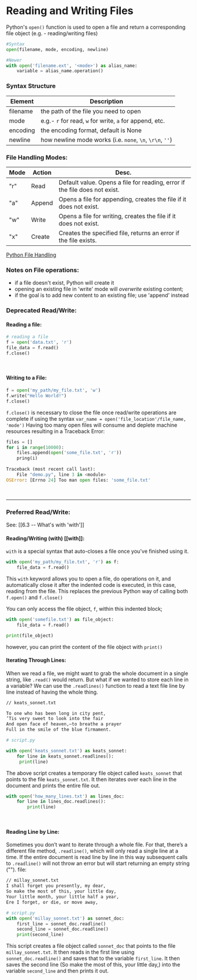 # Reading and Writing Files

Python's `open()` function is used to open a file and return a corresponding file object (e.g. - reading/writing files)

```python
#Syntax 
open(filename, mode, encoding, newline)

#Newer
with open('filename.ext', '<mode>') as alias_name:
	variable = alias_name.operation()
```

### Syntax Structure

| Element  | Description                                              |
| -------- | -------------------------------------------------------- |
| filename | the path of the file you need to open                    |
| mode     | e.g.- `r` for read, `w` for write, `a` for append, etc.  |
| encoding | the encoding format, default is None                     |
| newline  | how newline mode works (i.e. `none`, `\n`, `\r\n`, `''`) |


### File Handling Modes:
| Mode | Action | Desc.                                                                      |
| ---- | ------ | -------------------------------------------------------------------------- |
| "r"  | Read   | Default value. Opens a file for reading, error if the file does not exist. |
| "a"  | Append | Opens a file for appending, creates the file if it does not exist.         |
| "w"  | Write  | Opens a file for writing, creates the file if it does not exist.           |
| "x"  | Create | Creates the specified file, returns an error if the file exists.                                                                           |

[Python File Handling](https://www.w3schools.com/python/python_file_handling.asp)

### Notes on File operations:
- if a file doesn't exist, Python will create it
- opening an existing file in 'write' mode will *overwrite* existing content;
- if the goal is to add new content to an existing file; use 'append' instead


### Deprecated Read/Write:
#### Reading a file:
```python
# reading a file
f = open('data.txt', 'r')
file_data = f.read()
f.close()
```
<br>

#### Writing to a File:
```python
f = open('my_path/my_file.txt', 'w')
f.write("Hello World!")
f.close()
```

`f.close()` is necessary to close the file once read/write operations are complete if using the syntax `var_name = open('file_location'/file_name, 'mode')`
Having too many open files will consume and deplete machine resources resulting in a Traceback Error:
```py
files = []
for i in range(10000):
	files.append(open('some_file.txt', 'r'))
	pring(i)
	
Traceback (most recent call last):
	File "demo.py", line 3 in <module>
OSError: [Errno 24] Too man open files: 'some_file.txt'

```
<br>

---
### Preferred Read/Write:
See: [[6.3 -- What's with 'with']]
#### Reading/Writing (with)  [[with]]:

`with` is a special syntax that auto-closes a file once you've finished using it.
```py
with open('my_path/my_file.txt', 'r') as f:
	file_data = f.read()
```

This `with` keyword allows you to open a file, do operations on it, and automatically close it after the indented code is executed, in this case, reading from the file. 
This replaces the previous Python way of calling both `f.open()` and `f.close()`

You can only access the file object, `f`, within this indented block;
```py
with open('somefile.txt') as file_object:
	file_data = f.read()

print(file_object)
```
 however, you can print the content of the file object with `print()` <br>


#### Iterating Through Lines:
When we read a file, we might want to grab the whole document in a single string, like `.read()` would return. But what if we wanted to store each line in a variable? 
We can use the `.readlines()` function to read a text file line by line instead of having the whole thing. 

```txt
// keats_sonnet.txt

To one who has been long in city pent,
’Tis very sweet to look into the fair
And open face of heaven,—to breathe a prayer
Full in the smile of the blue firmament.
```

```py
# script.py

with open('keats_sonnet.txt') as keats_sonnet:
	for line in keats_sonnet.readlines():
	 print(line)
```
The above script creates a temporary file object called `keats_sonnet` that points to the file `keats_sonnet.txt`.
It then iterates over each line in the document and prints the entire file out.

```py
with open('how_many_lines.txt') as lines_doc:
	for line in lines_doc.readlines():
		print(line)
```
<br>

#### Reading Line by Line:
Sometimes you don’t want to iterate through a whole file. For that, there’s a different file method, `.readline()`, which will only read a single line at a time. 
If the entire document is read line by line in this way subsequent calls to `.readline()` will not throw an error but will start returning an empty string ("").  file:

```txt 
// millay_sonnet.txt
I shall forget you presently, my dear,
So make the most of this, your little day,
Your little month, your little half a year,
Ere I forget, or die, or move away,
```

```py
# script.py
with open('millay_sonnet.txt') as sonnet_doc:
	first_line = sonnet_doc.readline()
	second_line = sonnet_doc.readline()
	print(second_line)
```
This script creates a file object called `sonnet_doc` that points to the file `millay_sonnet.txt`. 
It then reads in the first line using `sonnet_doc.readline()` and saves that to the variable `first_line`. 
It then saves the second line (So make the most of this, your little day,) into the variable `second_line` and then prints it out.